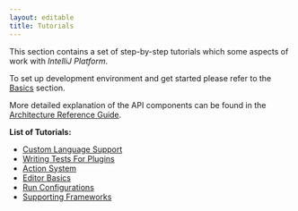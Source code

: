 ```yaml
---
layout: editable
title: Tutorials
---
```


This section contains a set of step-by-step tutorials which some aspects of work with *IntelliJ Platform*.

To set up development environment and get started please refer to the 
[Basics](basics.html) section.

More detailed explanation of the API components can be found in the
[Architecture Reference Guide](reference_guide.html).


**List of Tutorials:** 

* [Custom Language Support](tutorials/custom_language_support_tutorial.html)
* [Writing Tests For Plugins](tutorials/writing_tests_for_plugins.html)
* [Action System](tutorials/action_system.html)
* [Editor Basics](tutorials/editor_basics.html)
* [Run Configurations](tutorials/run_configurations.html)
* [Supporting Frameworks](tutorials/framework.html)